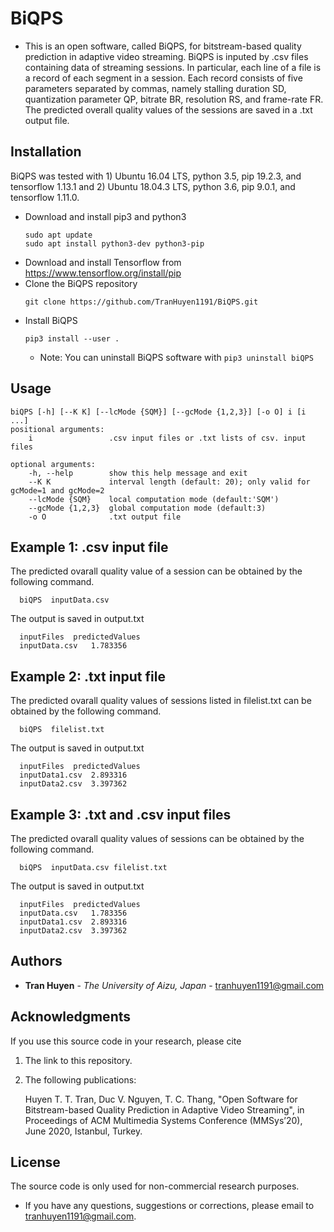 # BiQPS
* This is an open software, called BiQPS, for bitstream-based quality prediction in adaptive video streaming.
BiQPS is inputed by .csv files containing data of streaming sessions. 
In particular, each line of a file is a record of each segment in a session. 
Each record consists of five parameters separated by commas, namely stalling duration SD, quantization parameter QP, bitrate BR, resolution RS, and frame-rate FR.
The predicted overall quality values of the sessions are saved in a .txt output file.  

## Installation
BiQPS was tested with 1) Ubuntu 16.04 LTS, python 3.5, pip 19.2.3, and tensorflow 1.13.1 and 2) Ubuntu 18.04.3 LTS, python 3.6, pip 9.0.1, and tensorflow 1.11.0.

- Download and install pip3 and python3
	```
	sudo apt update 
	sudo apt install python3-dev python3-pip
	```
- Download and install Tensorflow from https://www.tensorflow.org/install/pip
- Clone the BiQPS repository
	```
	git clone https://github.com/TranHuyen1191/BiQPS.git
	```
- Install BiQPS
	```
	pip3 install --user .
	```
  - Note: You can uninstall BiQPS software with ```	pip3 uninstall biQPS 	```
 
 ## Usage
	biQPS [-h] [--K K] [--lcMode {SQM}] [--gcMode {1,2,3}] [-o O] i [i ...]
    positional arguments:
        i                 .csv input files or .txt lists of csv. input files

    optional arguments:
        -h, --help        show this help message and exit
        --K K             interval length (default: 20); only valid for gcMode=1 and gcMode=2
        --lcMode {SQM}    local computation mode (default:'SQM')
        --gcMode {1,2,3}  global computation mode (default:3)
        -o O              .txt output file


## Example 1: .csv input file

The predicted ovarall quality value of a session can be obtained by the following command. 
  ```
	biQPS  inputData.csv
  ```
The output is saved in output.txt
  ```
    inputFiles  predictedValues
    inputData.csv   1.783356
  ```

## Example 2: .txt input file

The predicted ovarall quality values of sessions listed in filelist.txt can be obtained by the following command. 
  ```
    biQPS  filelist.txt
  ```
The output is saved in output.txt
  ```
    inputFiles  predictedValues
    inputData1.csv  2.893316
    inputData2.csv  3.397362
  ```

## Example 3: .txt and .csv input files

The predicted ovarall quality values of sessions can be obtained by the following command. 
  ```
    biQPS  inputData.csv filelist.txt
  ```
The output is saved in output.txt
  ```
    inputFiles  predictedValues
    inputData.csv   1.783356
    inputData1.csv  2.893316
    inputData2.csv  3.397362
  ```

## Authors

* **Tran Huyen** - *The University of Aizu, Japan* - tranhuyen1191@gmail.com

## Acknowledgments

If you use this source code in your research, please cite

1. The link to this repository.
2. The following publications:

	Huyen T. T. Tran, Duc V. Nguyen, T. C. Thang, "Open Software for Bitstream-based Quality Prediction in Adaptive Video Streaming", in Proceedings of ACM Multimedia Systems Conference (MMSys’20), June 2020, Istanbul, Turkey.


## License

The source code is only used for non-commercial research purposes.
* If you have any questions, suggestions or corrections, please email to tranhuyen1191@gmail.com. 
